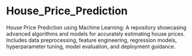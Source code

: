 # House_Price_Prediction
House Price Prediction using Machine Learning: A repository showcasing advanced algorithms and models for accurately estimating house prices. Includes data preprocessing, feature engineering, regression models, hyperparameter tuning, model evaluation, and deployment guidance.
